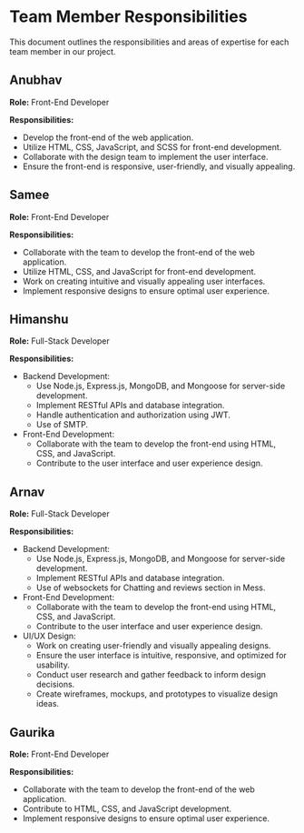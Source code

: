 # Team Member Responsibilities

This document outlines the responsibilities and areas of expertise for each team member in our project.

## Anubhav

**Role:** Front-End Developer

**Responsibilities:**
- Develop the front-end of the web application.
- Utilize HTML, CSS, JavaScript, and SCSS for front-end development.
- Collaborate with the design team to implement the user interface.
- Ensure the front-end is responsive, user-friendly, and visually appealing.

## Samee

**Role:** Front-End Developer

**Responsibilities:**
- Collaborate with the team to develop the front-end of the web application.
- Utilize HTML, CSS, and JavaScript for front-end development.
- Work on creating intuitive and visually appealing user interfaces.
- Implement responsive designs to ensure optimal user experience.

## Himanshu

**Role:** Full-Stack Developer

**Responsibilities:**
- Backend Development:
  - Use Node.js, Express.js, MongoDB, and Mongoose for server-side development.
  - Implement RESTful APIs and database integration.
  - Handle authentication and authorization using JWT.
  - Use of SMTP.
- Front-End Development:
  - Collaborate with the team to develop the front-end using HTML, CSS, and JavaScript.
  - Contribute to the user interface and user experience design.

## Arnav

**Role:** Full-Stack Developer

**Responsibilities:**
- Backend Development:
  - Use Node.js, Express.js, MongoDB, and Mongoose for server-side development.
  - Implement RESTful APIs and database integration.
  - Use of websockets for Chatting and reviews section in Mess.
- Front-End Development:
  - Collaborate with the team to develop the front-end using HTML, CSS, and JavaScript.
  - Contribute to the user interface and user experience design.
- UI/UX Design:
  - Work on creating user-friendly and visually appealing designs.
  - Ensure the user interface is intuitive, responsive, and optimized for usability.
  - Conduct user research and gather feedback to inform design decisions.
  - Create wireframes, mockups, and prototypes to visualize design ideas.


## Gaurika

**Role:** Front-End Developer

**Responsibilities:**
- Collaborate with the team to develop the front-end of the web application.
- Contribute to HTML, CSS, and JavaScript development.
- Implement responsive designs to ensure optimal user experience.
